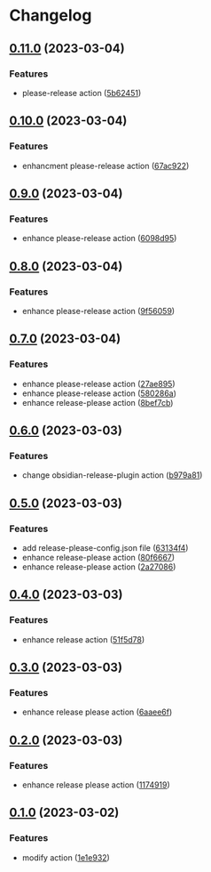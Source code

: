 # Changelog

## [0.11.0](https://github.com/samuele-cozzi/obsidian-marp-slides/compare/v0.10.0...v0.11.0) (2023-03-04)


### Features

* please-release action ([5b62451](https://github.com/samuele-cozzi/obsidian-marp-slides/commit/5b62451e3449b1edb7dda5fcc5cd77708d862ee3))

## [0.10.0](https://github.com/samuele-cozzi/obsidian-marp-slides/compare/v0.9.0...v0.10.0) (2023-03-04)


### Features

* enhancment please-release action ([67ac922](https://github.com/samuele-cozzi/obsidian-marp-slides/commit/67ac9223efe7119434e5e5d1c72edd3d25ab6a89))

## [0.9.0](https://github.com/samuele-cozzi/obsidian-marp-slides/compare/v0.8.0...v0.9.0) (2023-03-04)


### Features

* enhance please-release action ([6098d95](https://github.com/samuele-cozzi/obsidian-marp-slides/commit/6098d954606c412042284192371f8510fde90ff5))

## [0.8.0](https://github.com/samuele-cozzi/obsidian-marp-slides/compare/v0.7.0...v0.8.0) (2023-03-04)


### Features

* enhance please-release action ([9f56059](https://github.com/samuele-cozzi/obsidian-marp-slides/commit/9f56059e24dcb6f3a8c3ccb247e0003b41ef31cb))

## [0.7.0](https://github.com/samuele-cozzi/obsidian-marp-slides/compare/v0.6.0...v0.7.0) (2023-03-04)


### Features

* enhance please-release action ([27ae895](https://github.com/samuele-cozzi/obsidian-marp-slides/commit/27ae8957dc799f9df8a02ea504c38373f36b09e8))
* enhance please-release action ([580286a](https://github.com/samuele-cozzi/obsidian-marp-slides/commit/580286a384965619725d0c2f81dbe47b3cac218d))
* enhance release-please action ([8bef7cb](https://github.com/samuele-cozzi/obsidian-marp-slides/commit/8bef7cb821782105e40e506d35e513998d1aab99))

## [0.6.0](https://github.com/samuele-cozzi/obsidian-marp-slides/compare/v0.5.0...v0.6.0) (2023-03-03)


### Features

* change obsidian-release-plugin action ([b979a81](https://github.com/samuele-cozzi/obsidian-marp-slides/commit/b979a819f3ad5e96f6fc7c88ddda0ef35512eca7))

## [0.5.0](https://github.com/samuele-cozzi/obsidian-marp-slides/compare/v0.4.0...v0.5.0) (2023-03-03)


### Features

* add release-please-config.json file ([63134f4](https://github.com/samuele-cozzi/obsidian-marp-slides/commit/63134f46b0fc67c2dbf3755c737e5f705fe3f64d))
* enhance release-please action ([80f6667](https://github.com/samuele-cozzi/obsidian-marp-slides/commit/80f666750db7fea071d00972a2d7faf3a5152c8a))
* enhance release-please action ([2a27086](https://github.com/samuele-cozzi/obsidian-marp-slides/commit/2a27086370224252875367a9789691433b4d369d))

## [0.4.0](https://github.com/samuele-cozzi/obsidian-marp-slides/compare/v0.3.0...v0.4.0) (2023-03-03)


### Features

* enhance release action ([51f5d78](https://github.com/samuele-cozzi/obsidian-marp-slides/commit/51f5d78dde1fdc9cc3158e046c22e455226f60b8))

## [0.3.0](https://github.com/samuele-cozzi/obsidian-marp-slides/compare/v0.2.0...v0.3.0) (2023-03-03)


### Features

* enhance release please action ([6aaee6f](https://github.com/samuele-cozzi/obsidian-marp-slides/commit/6aaee6fe08439e546645f4e2939d03d36ca39a9a))

## [0.2.0](https://github.com/samuele-cozzi/obsidian-marp-slides/compare/v0.1.0...v0.2.0) (2023-03-03)


### Features

* enhance release please action ([1174919](https://github.com/samuele-cozzi/obsidian-marp-slides/commit/117491979f38784ec00d38f5defe4a72220f5d6b))

## [0.1.0](https://github.com/samuele-cozzi/obsidian-marp-slides/compare/v0.0.1...v0.1.0) (2023-03-02)


### Features

* modify action ([1e1e932](https://github.com/samuele-cozzi/obsidian-marp-slides/commit/1e1e932347172758bb2993cb8929d965b2aa961d))
